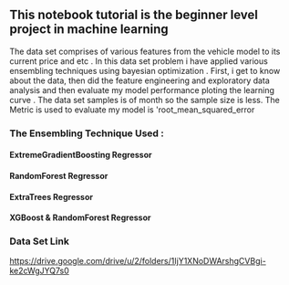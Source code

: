 ## This notebook tutorial is the beginner level project in machine learning

The data set comprises of various features from the vehicle model to its current price and etc . In this data set problem i have applied various ensembling techniques using bayesian
optimization . First, i get to know about the data, then did the feature engineering and exploratory data analysis and then evaluate my model performance ploting the learning curve . The data set samples is of month so the sample size is less. The Metric is used to evaluate my model is 'root_mean_squared_error 

### The Ensembling Technique Used :
#### ExtremeGradientBoosting Regressor
#### RandomForest Regressor 
#### ExtraTrees Regressor
#### XGBoost & RandomForest Regressor

### Data Set Link

https://drive.google.com/drive/u/2/folders/1IjY1XNoDWArshgCVBgi-ke2cWgJYQ7s0
